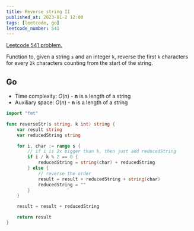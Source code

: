 ```yaml
---
title: Reverse string II
published_at: 2023-01-2 12:00
tags: [leetcode, go]
leetcode_number: 541
---
```


[Leetcode 541 problem.](https://leetcode.com/problems/reverse-string-ii/)

Function to, given a string `s` and an integer `k`, reverse the first `k` characters for every `2k` characters counting from the start of the string.

## Go

- Time complexity: $O(n)$ - **n** is a length of a string
- Auxiliary space: $O(n)$ - **n** is a length of a string

```go
import "fmt"

func reverseStr(s string, k int) string {
	var result string
	var reducedString string

	for i, char := range s {
		// if i is 2x bigger than k, then just add reducedString
		if i / k % 2 == 0 {
			reducedString = string(char) + reducedString
		} else {
			// reverse the order
			result = result + reducedString + string(char)
			reducedString = ""
		}
	}

	result = result + reducedString

	return result
}
```
